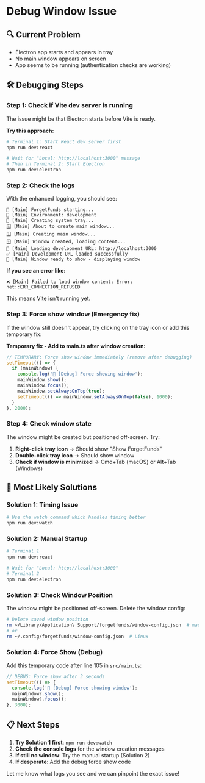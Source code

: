 # Debug Window Issue

## 🔍 **Current Problem**

- Electron app starts and appears in tray
- No main window appears on screen
- App seems to be running (authentication checks are working)

## 🛠️ **Debugging Steps**

### **Step 1: Check if Vite dev server is running**

The issue might be that Electron starts before Vite is ready.

**Try this approach:**

```bash
# Terminal 1: Start React dev server first
npm run dev:react

# Wait for "Local: http://localhost:3000" message
# Then in Terminal 2: Start Electron
npm run dev:electron
```

### **Step 2: Check the logs**

With the enhanced logging, you should see:

```
🚀 [Main] ForgetFunds starting...
🔧 [Main] Environment: development
🔧 [Main] Creating system tray...
🪟 [Main] About to create main window...
🪟 [Main] Creating main window...
🪟 [Main] Window created, loading content...
🔗 [Main] Loading development URL: http://localhost:3000
✅ [Main] Development URL loaded successfully
🎉 [Main] Window ready to show - displaying window
```

**If you see an error like:**

```
❌ [Main] Failed to load window content: Error: net::ERR_CONNECTION_REFUSED
```

This means Vite isn't running yet.

### **Step 3: Force show window (Emergency fix)**

If the window still doesn't appear, try clicking on the tray icon or add this temporary fix:

**Temporary fix - Add to main.ts after window creation:**

```typescript
// TEMPORARY: Force show window immediately (remove after debugging)
setTimeout(() => {
  if (mainWindow) {
    console.log('🚨 [Debug] Force showing window');
    mainWindow.show();
    mainWindow.focus();
    mainWindow.setAlwaysOnTop(true);
    setTimeout(() => mainWindow.setAlwaysOnTop(false), 1000);
  }
}, 2000);
```

### **Step 4: Check window state**

The window might be created but positioned off-screen. Try:

1. **Right-click tray icon** → Should show "Show ForgetFunds"
2. **Double-click tray icon** → Should show window
3. **Check if window is minimized** → Cmd+Tab (macOS) or Alt+Tab (Windows)

## 🎯 **Most Likely Solutions**

### **Solution 1: Timing Issue**

```bash
# Use the watch command which handles timing better
npm run dev:watch
```

### **Solution 2: Manual Startup**

```bash
# Terminal 1
npm run dev:react

# Wait for "Local: http://localhost:3000"
# Terminal 2
npm run dev:electron
```

### **Solution 3: Check Window Position**

The window might be positioned off-screen. Delete the window config:

```bash
# Delete saved window position
rm ~/Library/Application\ Support/forgetfunds/window-config.json  # macOS
# or
rm ~/.config/forgetfunds/window-config.json  # Linux
```

### **Solution 4: Force Show (Debug)**

Add this temporary code after line 105 in `src/main.ts`:

```typescript
// DEBUG: Force show after 3 seconds
setTimeout(() => {
  console.log('🚨 [Debug] Force showing window');
  mainWindow?.show();
  mainWindow?.focus();
}, 3000);
```

## 📋 **Next Steps**

1. **Try Solution 1 first**: `npm run dev:watch`
2. **Check the console logs** for the window creation messages
3. **If still no window**: Try the manual startup (Solution 2)
4. **If desperate**: Add the debug force show code

Let me know what logs you see and we can pinpoint the exact issue!
